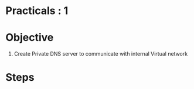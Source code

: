 # Practicals : 1

   # Objective

   1. Create Private DNS server to communicate with internal Virtual network


   # Steps
        
  

        
        
